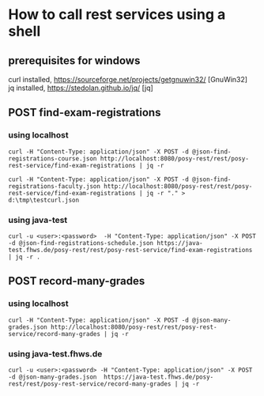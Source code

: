 # How to call rest services using a shell 

## prerequisites for windows

curl installed, https://sourceforge.net/projects/getgnuwin32/  [GnuWin32]  
jq installed,  https://stedolan.github.io/jq/ [jq]  

## POST find-exam-registrations

### using localhost
```
curl -H "Content-Type: application/json" -X POST -d @json-find-registrations-course.json http://localhost:8080/posy-rest/rest/posy-rest-service/find-exam-registrations | jq -r

curl -H "Content-Type: application/json" -X POST -d @json-find-registrations-faculty.json http://localhost:8080/posy-rest/rest/posy-rest-service/find-exam-registrations | jq -r "." > d:\tmp\testcurl.json
```

### using java-test
```
curl -u <user>:<password>  -H "Content-Type: application/json" -X POST -d @json-find-registrations-schedule.json https://java-test.fhws.de/posy-rest/rest/posy-rest-service/find-exam-registrations | jq -r .
```

## POST record-many-grades

### using localhost
```
curl -H "Content-Type: application/json" -X POST -d @json-many-grades.json http://localhost:8080/posy-rest/rest/posy-rest-service/record-many-grades | jq -r
```

### using java-test.fhws.de
```
curl -u <user>:<password> -H "Content-Type: application/json" -X POST -d @json-many-grades.json  https://java-test.fhws.de/posy-rest/rest/posy-rest-service/record-many-grades | jq -r
```
